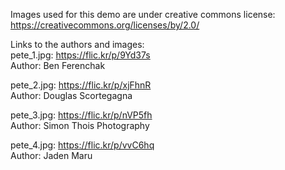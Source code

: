 Images used for this demo are under creative commons license:     
https://creativecommons.org/licenses/by/2.0/

Links to the authors and images:   
pete_1.jpg: https://flic.kr/p/9Yd37s    
Author: Ben Ferenchak

pete_2.jpg: https://flic.kr/p/xjFhnR     
Author: Douglas Scortegagna

pete_3.jpg: https://flic.kr/p/nVP5fh     
Author: Simon Thois Photography

pete_4.jpg: https://flic.kr/p/vvC6hq     
Author: Jaden Maru